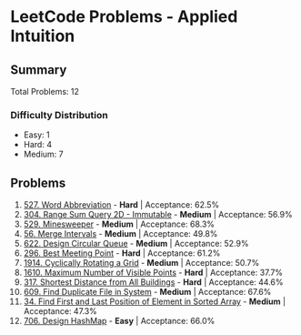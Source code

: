 # LeetCode Problems - Applied Intuition

## Summary
Total Problems: 12

### Difficulty Distribution

- Easy: 1
- Hard: 4
- Medium: 7

## Problems

1. [527. Word Abbreviation](https://leetcode.com/problems/word-abbreviation/) - **Hard** | Acceptance: 62.5%
2. [304. Range Sum Query 2D - Immutable](https://leetcode.com/problems/range-sum-query-2d-immutable/) - **Medium** | Acceptance: 56.9%
3. [529. Minesweeper](https://leetcode.com/problems/minesweeper/) - **Medium** | Acceptance: 68.3%
4. [56. Merge Intervals](https://leetcode.com/problems/merge-intervals/) - **Medium** | Acceptance: 49.8%
5. [622. Design Circular Queue](https://leetcode.com/problems/design-circular-queue/) - **Medium** | Acceptance: 52.9%
6. [296. Best Meeting Point](https://leetcode.com/problems/best-meeting-point/) - **Hard** | Acceptance: 61.2%
7. [1914. Cyclically Rotating a Grid](https://leetcode.com/problems/cyclically-rotating-a-grid/) - **Medium** | Acceptance: 50.7%
8. [1610. Maximum Number of Visible Points](https://leetcode.com/problems/maximum-number-of-visible-points/) - **Hard** | Acceptance: 37.7%
9. [317. Shortest Distance from All Buildings](https://leetcode.com/problems/shortest-distance-from-all-buildings/) - **Hard** | Acceptance: 44.6%
10. [609. Find Duplicate File in System](https://leetcode.com/problems/find-duplicate-file-in-system/) - **Medium** | Acceptance: 67.6%
11. [34. Find First and Last Position of Element in Sorted Array](https://leetcode.com/problems/find-first-and-last-position-of-element-in-sorted-array/) - **Medium** | Acceptance: 47.3%
12. [706. Design HashMap](https://leetcode.com/problems/design-hashmap/) - **Easy** | Acceptance: 66.0%